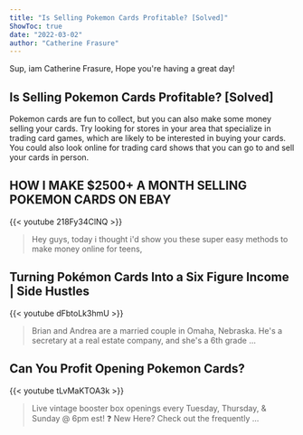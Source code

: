 ```yaml
---
title: "Is Selling Pokemon Cards Profitable? [Solved]"
ShowToc: true 
date: "2022-03-02"
author: "Catherine Frasure" 
---
```


Sup, iam Catherine Frasure, Hope you're having a great day!
## Is Selling Pokemon Cards Profitable? [Solved]
Pokemon cards are fun to collect, but you can also make some money selling your cards. Try looking for stores in your area that specialize in trading card games, which are likely to be interested in buying your cards. You could also look online for trading card shows that you can go to and sell your cards in person.

## HOW I MAKE $2500+ A MONTH SELLING POKEMON CARDS ON EBAY
{{< youtube 218Fy34ClNQ >}}
>Hey guys, today i thought i'd show you these super easy methods to make money online for teens, 

## Turning Pokémon Cards Into a Six Figure Income | Side Hustles
{{< youtube dFbtoLk3hmU >}}
>Brian and Andrea are a married couple in Omaha, Nebraska. He's a secretary at a real estate company, and she's a 6th grade ...

## Can You Profit Opening Pokemon Cards?
{{< youtube tLvMaKTOA3k >}}
>Live vintage booster box openings every Tuesday, Thursday, & Sunday @ 6pm est! ❓ New Here? Check out the frequently ...

